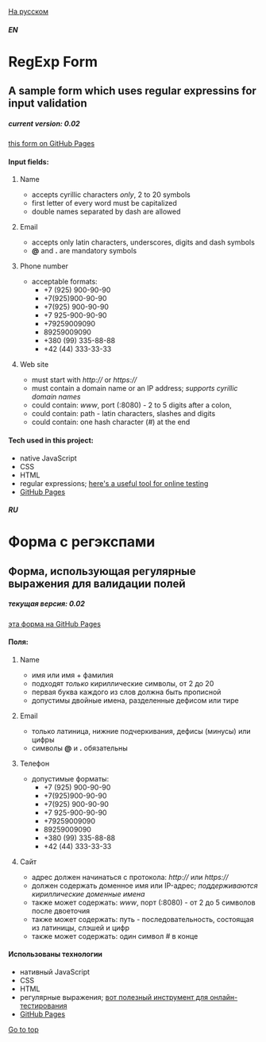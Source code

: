 [На русском](#ru)

#### *EN*

# RegExp Form
## A sample form which uses regular expressins for input validation

##### current version: 0.02
[this form on GitHub Pages](https://paninebaluy.github.io/praktikum10/)

#### Input fields:

1. Name
   + accepts cyrillic characters *only*, 2 to 20 symbols
   + first letter of every word must be capitalized
   + double names separated by dash are allowed

2. Email
   + accepts only latin characters, underscores, digits and dash symbols
   + **@** and **.** are mandatory symbols

3. Phone number
   - acceptable formats:
     + +7 (925) 900-90-90
     + +7(925)900-90-90
     + +7(925) 900-90-90
     + +7 925-900-90-90
     + +79259009090
     + 89259009090
     * +380 (99) 335-88-88
     * +42 (44) 333-33-33

4. Web site
   * must start with *http://* or *https://*
   * must contain a domain name or an IP address; *supports cyrillic domain names*
   * could contain: *www*, port (:8080) - 2 to 5 digits after a colon,
   * could contain: path - latin characters, slashes and digits
   * could contain: one hash character (*#*) at the end

#### Tech used in this project: 
+ native JavaScript
+ CSS
+ HTML
+ regular expressions; [here's a useful tool for online testing](https://regex101.com/)
+ [GitHub Pages](https://pages.github.com/)

#### *RU*

# Форма с регэкспами
## Форма, использующая регулярные выражения для валидации полей

##### текущая версия: 0.02
[эта форма на GitHub Pages](https://paninebaluy.github.io/praktikum10/)

#### Поля:

1. Name
   + имя или имя + фамилия
   + подходят *только* кириллические символы, от 2 до 20
   + первая буква каждого из слов должна быть прописной
   + допустимы двойные имена, разделенные дефисом или тире

2. Email
   + только латиница, нижние подчеркивания, дефисы (минусы) или цифры
   + символы **@** и **.** обязательны

3. Телефон
   - допустимые форматы:
     + +7 (925) 900-90-90
     + +7(925)900-90-90
     + +7(925) 900-90-90
     + +7 925-900-90-90
     + +79259009090
     + 89259009090
     * +380 (99) 335-88-88
     * +42 (44) 333-33-33

4. Сайт
   * адрес должен начинаться с протокола: *http://* или *https://*
   * должен содержать доменное имя или IP-адрес; *поддерживаются кириллические доменные имена*
   * также может содержать: *www*, порт (:8080) - от 2 до 5 символов после двоеточия
   * также может содержать: путь - последовательность, состоящая из латиницы, слэшей и цифр
   * также может содержать: один символ *#* в конце

#### Использованы технологии 
+ нативный JavaScript
+ CSS
+ HTML
+ регулярные выражения; [вот полезный инструмент для онлайн-тестирования](https://regex101.com/)
+ [GitHub Pages](https://pages.github.com/)

[Go to top](#en)
